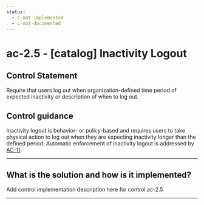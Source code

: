 ```yaml
---
status:
  - c-not-implemented
  - c-not-documented
---
```


# ac-2.5 - \[catalog\] Inactivity Logout

## Control Statement

Require that users log out when organization-defined time period of expected inactivity or description of when to log out.

## Control guidance

Inactivity logout is behavior- or policy-based and requires users to take physical action to log out when they are expecting inactivity longer than the defined period. Automatic enforcement of inactivity logout is addressed by [AC-11](#ac-11).

______________________________________________________________________

## What is the solution and how is it implemented?

Add control implementation description here for control ac-2.5

______________________________________________________________________
